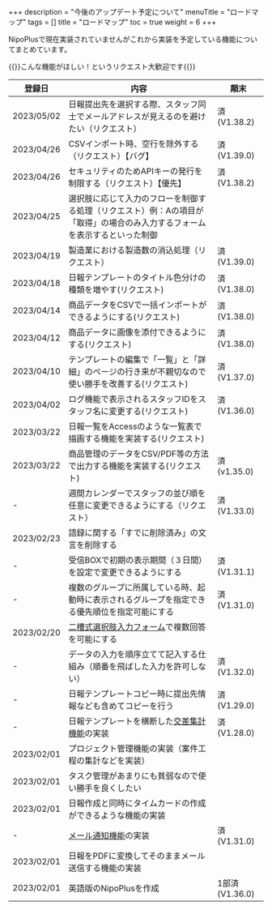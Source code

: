 +++
description = "今後のアップデート予定について"
menuTitle = "ロードマップ"
tags = []
title = "ロードマップ"
toc = true
weight = 6
+++

NipoPlusで現在実装されていませんがこれから実装を予定している機能についてまとめています。

{{<alice pos="right" icon="ok">}}こんな機能がほしい！というリクエスト大歓迎です{{</alice>}}

登録日|内容|顛末
---|---|---
2023/05/02|日報提出先を選択する際、スタッフ同士でメールアドレスが見えるのを避けたい（リクエスト）|済(V1.38.2)
2023/04/26|CSVインポート時、空行を除外する（リクエスト）【バグ】|済(V1.39.0)
2023/04/26|セキュリティのためAPIキーの発行を制限する（リクエスト）【優先】|済(V1.38.2)
2023/04/25|選択肢に応じて入力のフローを制御する処理（リクエスト）例：Aの項目が「取得」の場合のみ入力するフォームを表示するといった制御|
2023/04/19|製造業における製造数の消込処理（リクエスト）|済(V1.39.0)
2023/04/18|日報テンプレートのタイトル色分けの種類を増やす(リクエスト)|済(V1.38.0)
2023/04/14|商品データをCSVで一括インポートができるようにする(リクエスト)|済(V1.38.0)
2023/04/12|商品データに画像を添付できるようにする(リクエスト)|済(V1.38.0)
2023/04/10|テンプレートの編集で「一覧」と「詳細」のページの行き来が不親切なので使い勝手を改善する(リクエスト)|済(V1.37.0)
2023/04/02|ログ機能で表示されるスタッフIDをスタッフ名に変更する(リクエスト)|済(V1.36.0)
2023/03/22|日報一覧をAccessのような一覧表で描画する機能を実装する(リクエスト)|
2023/03/22|商品管理のデータをCSV/PDF等の方法で出力する機能を実装する(リクエスト)|済(v1.35.0)
-|週間カレンダーでスタッフの並び順を任意に変更できるようにする（リクエスト）|済(V1.33.0)
2023/02/23|語録に関する「すでに削除済み」の文言を削除する|
-|受信BOXで初期の表示期間（３日間）を設定で変更できるようにする|済(V1.31.1)
-|複数のグループに所属している時、起動時に表示されるグループを指定できる優先順位を指定可能にする|済(V1.31.0)
2023/02/20|[二槽式選択肢入力フォーム](/manual/initial-setting/template/selectcalc/)で複数回答を可能にする|
-|データの入力を順序立てて記入する仕組み（順番を飛ばした入力を許可しない）|済(V1.32.0)
-|日報テンプレートコピー時に提出先情報なども含めてコピーを行う|済(V1.29.0)
-|日報テンプレートを横断した[交差集計機能](/manual/analytics/cross/)の実装|済(V1.28.0)
2023/02/01|プロジェクト管理機能の実装（案件工程の集計などを実装）|
2023/02/01|タスク管理があまりにも貧弱なので使い勝手を良くしたい|
2023/02/01|日報作成と同時にタイムカードの作成ができるような機能の実装|
-|[メール通知機能](/manual/notice/email/)の実装|済(V1.31.0)
2023/02/01|日報をPDFに変換してそのままメール送信する機能の実装|
2023/02/01|英語版のNipoPlusを作成|1部済(V1.36.0)
